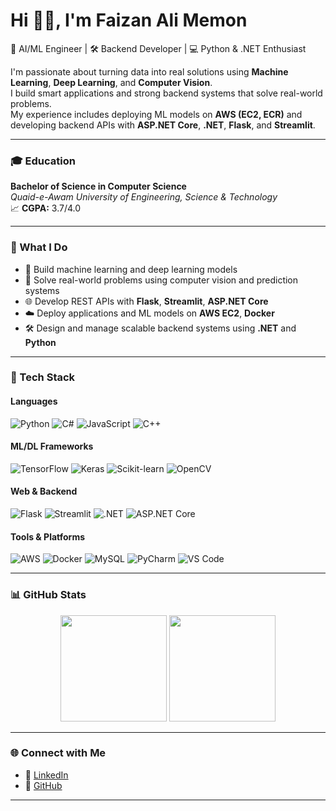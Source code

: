 # Hi 👋🏼, I'm Faizan Ali Memon

🚀 AI/ML Engineer | 🛠️ Backend Developer | 💻 Python & .NET Enthusiast

I'm passionate about turning data into real solutions using **Machine Learning**, **Deep Learning**, and **Computer Vision**.  
I build smart applications and strong backend systems that solve real-world problems.  
My experience includes deploying ML models on **AWS (EC2, ECR)** and developing backend APIs with **ASP.NET Core**, **.NET**, **Flask**, and **Streamlit**.

---

### 🎓 Education  
**Bachelor of Science in Computer Science**  
*Quaid-e-Awam University of Engineering, Science & Technology*  
📈 **CGPA:** 3.7/4.0  

---

### 💼 What I Do

- 🧠 Build machine learning and deep learning models  
- 🧾 Solve real-world problems using computer vision and prediction systems  
- 🌐 Develop REST APIs with **Flask**, **Streamlit**, **ASP.NET Core**  
- ☁️ Deploy applications and ML models on **AWS EC2**, **Docker**  
- 🛠️ Design and manage scalable backend systems using **.NET** and **Python**

---

### 🧰 Tech Stack

#### **Languages**
![Python](https://img.shields.io/badge/-Python-3776AB?style=flat&logo=python&logoColor=white)
![C#](https://img.shields.io/badge/-C%23-239120?style=flat&logo=c-sharp&logoColor=white)
![JavaScript](https://img.shields.io/badge/-JavaScript-F7DF1E?style=flat&logo=javascript&logoColor=black)
![C++](https://img.shields.io/badge/-C++-00599C?style=flat&logo=c%2b%2b&logoColor=white)

#### **ML/DL Frameworks**
![TensorFlow](https://img.shields.io/badge/-TensorFlow-FF6F00?style=flat&logo=tensorflow&logoColor=white)
![Keras](https://img.shields.io/badge/-Keras-D00000?style=flat&logo=keras&logoColor=white)
![Scikit-learn](https://img.shields.io/badge/-Scikit--Learn-F7931E?style=flat&logo=scikit-learn&logoColor=white)
![OpenCV](https://img.shields.io/badge/-OpenCV-5C3EE8?style=flat&logo=opencv&logoColor=white)

#### **Web & Backend**
![Flask](https://img.shields.io/badge/-Flask-000000?style=flat&logo=flask&logoColor=white)
![Streamlit](https://img.shields.io/badge/-Streamlit-FF4B4B?style=flat&logo=streamlit&logoColor=white)
![.NET](https://img.shields.io/badge/-.NET-512BD4?style=flat&logo=dotnet&logoColor=white)
![ASP.NET Core](https://img.shields.io/badge/-ASP.NET_Core-512BD4?style=flat&logo=dotnet&logoColor=white)

#### **Tools & Platforms**
![AWS](https://img.shields.io/badge/-AWS-232F3E?style=flat&logo=amazonaws&logoColor=white)
![Docker](https://img.shields.io/badge/-Docker-2496ED?style=flat&logo=docker&logoColor=white)
![MySQL](https://img.shields.io/badge/-MySQL-4479A1?style=flat&logo=mysql&logoColor=white)
![PyCharm](https://img.shields.io/badge/-PyCharm-000000?style=flat&logo=pycharm&logoColor=white)
![VS Code](https://img.shields.io/badge/-VS_Code-007ACC?style=flat&logo=visualstudiocode&logoColor=white)

---

### 📊 GitHub Stats

<p align="center">
  <img src="https://github-readme-stats.vercel.app/api?username=Faizan-Ali-Memon&show_icons=true&theme=radical" height="170" />
  <img src="https://github-readme-streak-stats.herokuapp.com/?user=Faizan-Ali-Memon&theme=radical" height="170"/>
</p>

---

### 🌐 Connect with Me

- 💼 [LinkedIn](https://www.linkedin.com/in/faizan-ali-memon-b087b8228)
- 🐙 [GitHub](https://github.com/Faizan-Ali-Memon)

---
